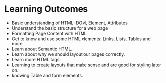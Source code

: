 
# Learning Outcomes

- Basic understanding of HTML: DOM, Element, Attributes
- Understand the basic structure for a web page 
- Formatting Page Content with HTML
- Get to know and use some HTML elements: Links, Lists, Tables and more
- Learn about Semantic HTML.
- Learn about why we should layout our pages correctly.
- Learn more HTML tags.
- Learning to create layouts that make sense and are good for styling later on.
- knowing Table and form elements.

